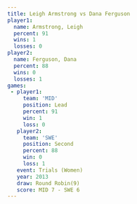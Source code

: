 ```yaml
---
title: Leigh Armstrong vs Dana Ferguson
player1:                
  name: Armstrong, Leigh
  percent: 91           
  wins: 1               
  losses: 0             
player2:                
  name: Ferguson, Dana  
  percent: 88           
  wins: 0               
  losses: 1             
games:
 - player1:        
     team: 'MID'   
     position: Lead
     percent: 91   
     win: 1        
     loss: 0       
   player2:          
     team: 'SWE'     
     position: Second
     percent: 88     
     win: 0          
     loss: 1         
   event: Trials (Women)
   year: 2013           
   draw: Round Robin(9) 
   score: MID 7 - SWE 6 
---
```

